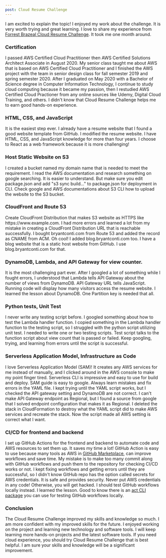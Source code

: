```yaml
---
post: Cloud Resume Challenge
---
```


I am excited to explain the topic! I enjoyed my work about the challenge. It is very worth trying and great learning. I love to share my experience from <a href="https://cloudresumechallenge.dev/">Forrest Brazeal Cloud Resume Challenge</a>. It took me one month around.

<h3>Certification</h3>
I passed AWS Certified Cloud Practitioner then AWS Certified Solutions Architect Associate in August 2020. My senior class taught me about AWS that is based on AWS Certified Cloud Practitioner and I finished the AWS project with the team in senior design class for fall semester 2019 and spring semester 2020. After I graduated on May 2020 with a Bachelor of Science degree in Computer Information Technology, I continue to study cloud computing because it became my passion, then I restudied AWS Certified Cloud Practioner from any online sources like Udemy, Digital Cloud Training, and others. I didn't know that Cloud Resume Challenge helps me to earn good hands-on experience.

<h3>HTML, CSS, and JavaScript</h3>
It is the easiest step ever. I already have a resume website that I found a good website template from GitHub. I modified the resume website. I have HTML, CSS, and JavaScript knowledge for more than four years. I choose to React as a web framework because it is more challenging!

<h3>Host Static Website on S3</h3>
I created a bucket named my domain name that is needed to meet the requirement. I read the AWS documentation and research something on google searching. It is easier to understand. But make sure you edit package.json and add "s3 sync build..." to package.json for deployment in CLI. Check google and AWS documentations about S3 CLI how to upload the website to the S3 bucket.

<h3>CloudFront and Route 53</h3>
Create CloudFront Distribution that makes S3 website as HTTPS like https://www.example.com. I had more errors and learned a lot from my mistake in creating a CloudFront Distribution URL that is reachable successfully. I bought bryantconti.com from Route 53 and added the record as CNAME from ACM. Oh cool! I added blog.bryantconti.com too. I have a blog website that is a static host website from GitHub. I use blog.bryantconti.com for that. 

<h3>DynamoDB, Lambda, and API Gateway for view counter.</h3>
It is the most challenging part ever. After I googled a lot of something while I fought errors, I understood that Lambda tells API Gateway about the number of views from DynamoDB. API Gateway URL tells JavaScript. Running code will display how many visitors access the resume website. I learned the lesson about DynamoDB. One Partition key is needed that all.

<h3>Python tests, Unit Test</h3>
I never write any testing script before. I googled something about how to test the Lambda handler function. I copied something in the Lambda handler function to the testing script, so I struggled with the python script utilizing unit test. I needed to write one or two testing scripts. Test script talks to the function script about view count that is passed or failed. Keep googling, trying, and learning from errors until the script is successful. 

<h3>Serverless Application Model, Infrastructure as Code</h3>
I love Serverless Application Model (SAM)! It creates any AWS services for me instead of manually, and I clicked around in the AWS console to make my point finger tired. Serverless CLI is impressive and easy to use for build and deploy. SAM guide is easy to google. Always learn mistakes and fix errors in the YAML file. I kept trying until the YAML script works, but I checked the API gateway setting and DynamoDB are not correct. I can't make API Gateway endpoint as Regional, but I found a source from google that I solved endpoint configuration that makes it as Regional. I deleted the stack in CloudFormation to destroy what the YAML script did to make AWS services and recreate the stack. Now the script made all AWS setting is correct what I want.

<h3>CI/CD for frontend and backend</h3>
I set up GitHub Actions for the frontend and backend to automate code and AWS resources to set them up. It saves my time a lot! GitHub Action is easy to use because many tools as AWS in <a href="https://github.com/marketplace?type=actions">GitHub Marketplace</a>, can improve workflows and save time. My mistake is to make too many commit along with GitHub workflows and push them to the repository for checking CI/CD works or not. I kept fixing workflows and getting errors until they are successful, so I didn't know GitHub repo has the option called secrets for AWS credentials. It is safe and provides security. Never put AWS credentials in any code! Otherwise, you will get hacked. I should test GitHub workflows locally instead. I learned the lesson. Good to know there is an <a href="https://github.com/nektos/act">act CLI package</a> you can use for testing GitHub workflows locally.

<h3>Conclusion</h3>
The Cloud Resume Challenge improved my skills and knowledge so much. I am more confident with my improved skills for the future. I enjoyed working on the project and learning new technology and software tools. I will keep learning more hands-on projects and the latest software tools. If you need cloud experience, you should try Cloud Resume Challenge that is best helpful. I am sure your skills and knowledge will be a significant improvement.